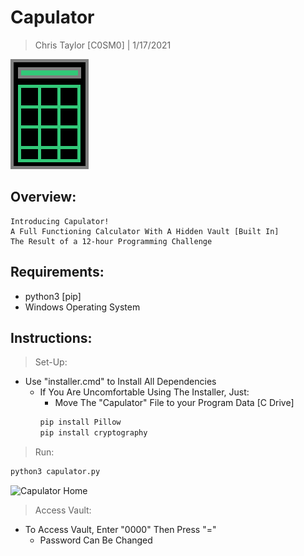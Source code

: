 # Capulator

> Chris Taylor [C0SM0] | 1/17/2021

![Capulator Logo](https://github.com/CosmodiumCS/capulator/blob/main/Capulator/images/logo.png?raw=true)

## Overview:
```
Introducing Capulator!
A Full Functioning Calculator With A Hidden Vault [Built In]
The Result of a 12-hour Programming Challenge
```

## Requirements:
- python3 [pip]
- Windows Operating System

## Instructions:
> Set-Up:
- Use "installer.cmd" to Install All Dependencies
    - If You Are Uncomfortable Using The Installer, Just:
        - Move The "Capulator" File to your Program Data [C Drive]
        ```bash
        pip install Pillow
        pip install cryptography
        ```

> Run:
```bash
python3 capulator.py
```
![Capulator Home](https://your-copied-image-address)

> Access Vault:
- To Access Vault, Enter "0000" Then Press "="
    - Password Can Be Changed
